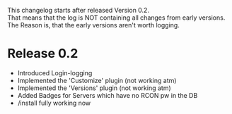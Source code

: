 This changelog starts after released Version 0.2.  
That means that the log is NOT containing all changes from early versions.  
The Reason is, that the early versions aren't worth logging.  
# Release 0.2  
- Introduced Login-logging  
- Implemented the 'Customize' plugin (not working atm)
- Implemented the 'Versions' plugin (not working atm)
- Added Badges for Servers which have no RCON pw in the DB
- /install fully working now
